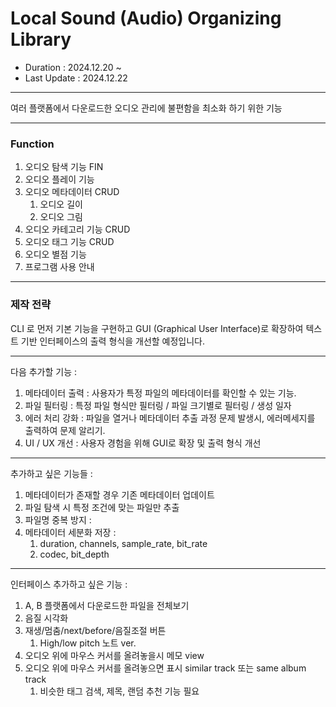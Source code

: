 # Local Sound (Audio) Organizing Library

- Duration : 2024.12.20 ~ 
- Last Update : 2024.12.22
---

여러 플랫폼에서 다운로드한 오디오 관리에 불편함을 최소화 하기 위한 기능

---
### Function
1. 오디오 탐색 기능 FIN
2. 오디오 플레이 기능
3. 오디오 메타데이터 CRUD
   1. 오디오 길이
   2. 오디오 그림
4. 오디오 카테고리 기능 CRUD
5. 오디오 태그 기능 CRUD
6. 오디오 별점 기능 
7. 프로그램 사용 안내

---
### 제작 전략
CLI 로 먼저 기본 기능을 구현하고 GUI (Graphical User Interface)로 확장하여 텍스트 기반 인터페이스의 출력 형식을 개선할 예정입니다.

---

다음 추가할 기능 :
1. 메타데이터 출력 : 사용자가 특정 파일의 메타데이터를 확인할 수 있는 기능.
2. 파일 필터링 : 특정 파일 형식만 필터링 / 파일 크기별로 필터링 / 생성 일자
3. 에러 처리 강화 : 파일을 열거나 메타데이터 추출 과정 문제 발생시, 에러메세지를 출력하여 문제 알리기.
4. UI / UX 개선 : 사용자 경험을 위해 GUI로 확장 및 출력 형식 개선
---
추가하고 싶은 기능들 : 
1. 메타데이터가 존재할 경우 기존 메타데이터 업데이트
2. 파일 탐색 시 특정 조건에 맞는 파일만 추출
3. 파일명 중복 방지 : 
4. 메타데이터 세분화 저장 :
   1. duration, channels, sample_rate, bit_rate
   2. codec, bit_depth
---
인터페이스 추가하고 싶은 기능 : 
1. A, B 플랫폼에서 다운로드한 파일을 전체보기
2. 음질 시각화
3. 재생/멈춤/next/before/음질조절 버튼
     1. High/low pitch 노트 ver.
4. 오디오 위에 마우스 커서를 올려놓을시 메모 view
5. 오디오 위에 마우스 커서를 올려놓으면 표시 similar track 또는 same album track
    1. 비슷한 태그 검색, 제목, 랜덤 추천 기능 필요
